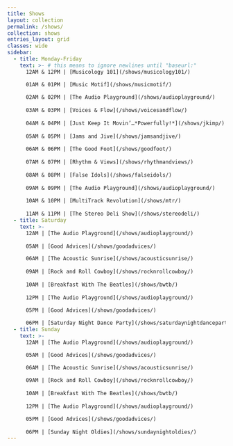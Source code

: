```yaml
---
title: Shows
layout: collection
permalink: /shows/
collection: shows
entries_layout: grid
classes: wide
sidebar: 
  - title: Monday-Friday
    text: >- # this means to ignore newlines until "baseurl:"  
      12AM & 12PM | [Musicology 101](/shows/musicology101/)

      01AM & 01PM | [Music Motif](/shows/musicmotif/)
      
      02AM & 02PM | [The Audio Playground](/shows/audioplayground/)
      
      03AM & 03PM | [Voices & Flow](/shows/voicesandflow/)
      
      04AM & 04PM | [Just Keep It Movin’…*Powerfully!*](/shows/jkimp/)
      
      05AM & 05PM | [Jams and Jive](/shows/jamsandjive/)
      
      06AM & 06PM | [The Good Foot](/shows/goodfoot/)
      
      07AM & 07PM | [Rhythm & Views](/shows/rhythmandviews/)
      
      08AM & 08PM | [False Idols](/shows/falseidols/)
      
      09AM & 09PM | [The Audio Playground](/shows/audioplayground/)
      
      10AM & 10PM | [MultiTrack Revolution](/shows/mtr/)
      
      11AM & 11PM | [The Stereo Deli Show](/shows/stereodeli/)
  - title: Saturday
    text: >-
      12AM | [The Audio Playground](/shows/audioplayground/)
      
      05AM | [Good Advices](/shows/goodadvices/)

      06AM | [The Acoustic Sunrise](/shows/acousticsunrise/)
      
      09AM | [Rock and Roll Cowboy](/shows/rocknrollcowboy/)
      
      10AM | [Breakfast With The Beatles](/shows/bwtb/)
      
      12PM | [The Audio Playground](/shows/audioplayground/)
      
      05PM | [Good Advices](/shows/goodadvices/)

      06PM | [Saturday Night Dance Party](/shows/saturdaynightdanceparty/)
  - title: Sunday  
    text: >-
      12AM | [The Audio Playground](/shows/audioplayground/)

      05AM | [Good Advices](/shows/goodadvices/)

      06AM | [The Acoustic Sunrise](/shows/acousticsunrise/)
      
      09AM | [Rock and Roll Cowboy](/shows/rocknrollcowboy/)
      
      10AM | [Breakfast With The Beatles](/shows/bwtb/)
      
      12PM | [The Audio Playground](/shows/audioplayground/)

      05PM | [Good Advices](/shows/goodadvices/)
      
      06PM | [Sunday Night Oldies](/shows/sundaynightoldies/)
---
```

